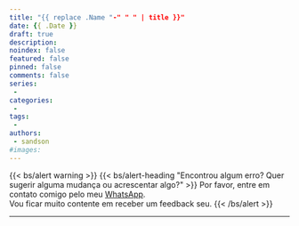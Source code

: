 ```yaml
---
title: "{{ replace .Name "-" " " | title }}"
date: {{ .Date }}
draft: true
description: 
noindex: false
featured: false
pinned: false
comments: false
series:
 - 
categories:
 - 
tags:
 - 
authors:
 - sandson
#images:
---
```



{{< bs/alert warning >}}
{{< bs/alert-heading "Encontrou algum erro? Quer sugerir alguma mudança ou acrescentar algo?" >}}
Por favor, entre em contato comigo pelo meu <a href="https://web.whatsapp.com/send?phone=+5585992542813&text=Ol%C3%A1!%20Encontrei%20um%20erro%20no%20texto%20no%20Blog%20da%20LIGA.">WhatsApp</a>.<br>Vou ficar muito contente em receber um feedback seu.
{{< /bs/alert >}}

---